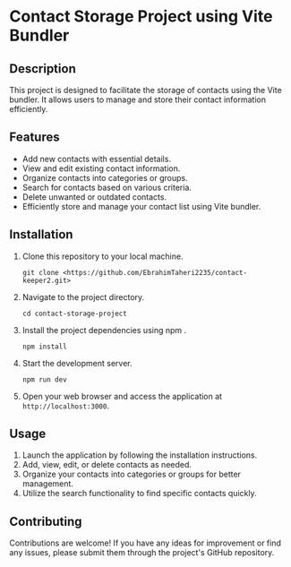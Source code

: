 # Contact Storage Project using Vite Bundler

## Description

This project is designed to facilitate the storage of contacts using the Vite bundler. It allows users to manage and store their contact information efficiently.

## Features

- Add new contacts with essential details.
- View and edit existing contact information.
- Organize contacts into categories or groups.
- Search for contacts based on various criteria.
- Delete unwanted or outdated contacts.
- Efficiently store and manage your contact list using Vite bundler.

## Installation

1. Clone this repository to your local machine.

   `git clone <https://github.com/EbrahimTaheri2235/contact-keeper2.git>`

2. Navigate to the project directory.

   `cd contact-storage-project`

3. Install the project dependencies using npm .

   `npm install`

4. Start the development server.

   `npm run dev`

5. Open your web browser and access the application at `http://localhost:3000`.

## Usage

1. Launch the application by following the installation instructions.
2. Add, view, edit, or delete contacts as needed.
3. Organize your contacts into categories or groups for better management.
4. Utilize the search functionality to find specific contacts quickly.

## Contributing

Contributions are welcome! If you have any ideas for improvement or find any issues, please submit them through the project's GitHub repository.

